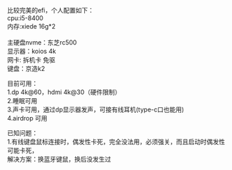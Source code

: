 比较完美的efi，个人配置如下：<br/>
cpu:i5-8400 <br/>
内存:xiede 16g*2 <br/>  
主硬盘nvme：东芝rc500 <br/>
显示器：koios 4k <br/>
网卡: 拆机卡 免驱 <br/>
键盘：京造k2 <br/>

目前可用：<br/>
1.dp 4k@60，hdmi 4k@30（硬件限制） <br/>
2.睡眠可用 <br/>
3.声卡可用，通过dp显示器发声，可接有线耳机(type-c口也能用) <br/>
4.airdrop 可用 <br/>

已知问题： <br/>
1.有线键盘鼠标连接时，偶发性卡死，完全没法用，必须强关，而且启动时偶发性可能卡死， <br/>
解决方案：换蓝牙键鼠，换后没发生过
